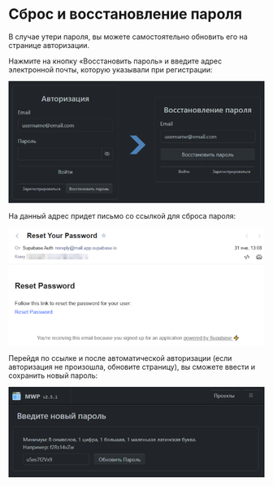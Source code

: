 # Сброс и восстановление пароля

В случае утери пароля, вы можете самостоятельно обновить его на странице авторизации.

Нажмите на кнопку «Восстановить пароль» и введите адрес электронной почты, которую указывали при регистрации: 

![Восстановление пароля](./images/password_restore.png)

На данный адрес придет письмо со ссылкой для сброса пароля:

![Письмо для сброса пароля](./images/password_email.png)

Перейдя по ссылке и после автоматической авторизации (если авторизация не произошла, обновите страницу), вы сможете ввести и сохранить новый пароль:

![Новый пароль](./images/password_newpassword.png)

